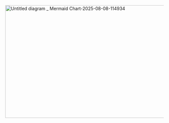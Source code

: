 <img width="3840" height="358" alt="Untitled diagram _ Mermaid Chart-2025-08-08-114934" src="https://github.com/user-attachments/assets/73773d8b-f44f-42f5-afde-95a6106561d9" />
